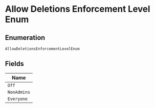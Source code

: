 
# Allow Deletions Enforcement Level Enum

## Enumeration

`AllowDeletionsEnforcementLevelEnum`

## Fields

| Name |
|  --- |
| `Off` |
| `NonAdmins` |
| `Everyone` |

